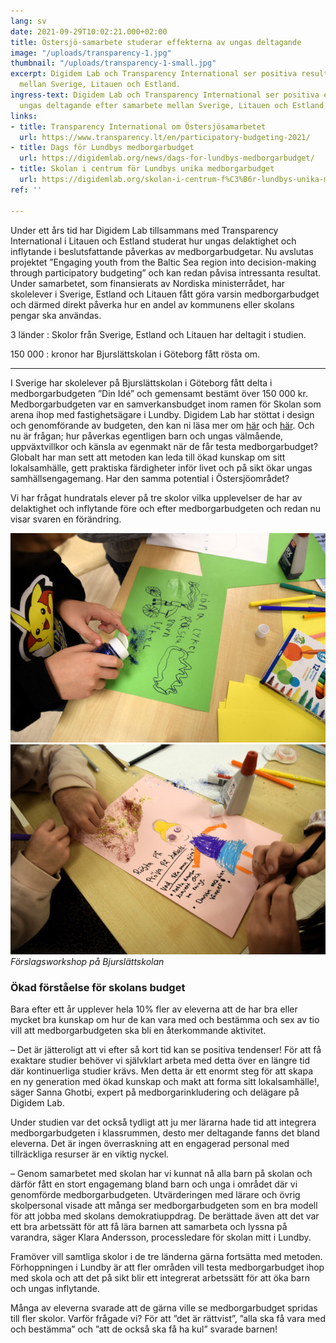 ```yaml
---
lang: sv
date: 2021-09-29T10:02:21.000+02:00
title: Östersjö-samarbete studerar effekterna av ungas deltagande
image: "/uploads/transparency-1.jpg"
thumbnail: "/uploads/transparency-1-small.jpg"
excerpt: Digidem Lab och Transparency International ser positiva resultat efter samarbete
  mellan Sverige, Litauen och Estland.
ingress-text: Digidem Lab och Transparency International ser positiva effekter av
  ungas deltagande efter samarbete mellan Sverige, Litauen och Estland.
links:
- title: Transparency International om Östersjösamarbetet
  url: https://www.transparency.lt/en/participatory-budgeting-2021/
- title: Dags för Lundbys medborgarbudget
  url: https://digidemlab.org/news/dags-for-lundbys-medborgarbudget/
- title: Skolan i centrum för Lundbys unika medborgarbudget
  url: https://digidemlab.org/skolan-i-centrum-f%C3%B6r-lundbys-unika-medborgarbudget/
ref: ''

---
```

Under ett års tid har Digidem Lab tillsammans med Transparency International i Litauen och Estland studerat hur ungas delaktighet och inflytande i beslutsfattande påverkas av medborgarbudgetar. Nu avslutas projektet ”Engaging youth from the Baltic Sea region into decision-making through participatory budgeting” och kan redan påvisa intressanta resultat. Under samarbetet, som finansierats av Nordiska ministerrådet, har skolelever i Sverige, Estland och Litauen fått göra varsin medborgarbudget och därmed direkt påverka hur en andel av kommunens eller skolans pengar ska användas.

3 länder
: Skolor från Sverige, Estland och Litauen har deltagit i studien.

150 000
: kronor har Bjurslättskolan i Göteborg fått rösta om.

***

I Sverige har skolelever på Bjurslättskolan i Göteborg fått delta i medborgarbudgeten ”Din Idé” och gemensamt bestämt över 150 000 kr. Medborgarbudgeten var en samverkansbudget inom ramen för Skolan som arena ihop med fastighetsägare i Lundby. Digidem Lab har stöttat i design och genomförande av budgeten, den kan ni läsa mer om [här](https://digidemlab.org/skolan-i-centrum-f%C3%B6r-lundbys-unika-medborgarbudget/) och [här](https://digidemlab.org/news/dags-for-lundbys-medborgarbudget/). Och nu är frågan; hur påverkas egentligen barn och ungas välmående, uppväxtvillkor och känsla av egenmakt när de får testa medborgarbudget? Globalt har man sett att metoden kan leda till ökad kunskap om sitt lokalsamhälle, gett praktiska färdigheter inför livet och på sikt ökar ungas samhällsengagemang. Har den samma potential i Östersjöområdet?

Vi har frågat hundratals elever på tre skolor vilka upplevelser de har av delaktighet och inflytande före och efter medborgarbudgeten och redan nu visar svaren en förändring.

![](/uploads/transparency-2.jpg)![](/uploads/transparency-3.jpg)_Förslagsworkshop på Bjurslättskolan_

### Ökad förståelse för skolans budget

Bara efter ett år upplever hela 10% fler av eleverna att de har bra eller mycket bra kunskap om hur de kan vara med och bestämma och sex av tio vill att medborgarbudgeten ska bli en återkommande aktivitet.

– Det är jätteroligt att vi efter så kort tid kan se positiva tendenser! För att få exaktare studier behöver vi självklart arbeta med detta över en längre tid där kontinuerliga studier krävs. Men detta är ett enormt steg för att skapa en ny generation med ökad kunskap och makt att forma sitt lokalsamhälle!, säger Sanna Ghotbi, expert på medborgarinkludering och delägare på Digidem Lab.

Under studien var det också tydligt att ju mer lärarna hade tid att integrera medborgarbudgeten i klassrummen, desto mer deltagande fanns det bland eleverna. Det är ingen överraskning att en engagerad personal med tillräckliga resurser är en viktig nyckel.

– Genom samarbetet med skolan har vi kunnat nå alla barn på skolan och därför fått en stort engagemang bland barn och unga i området där vi genomförde medborgarbudgeten. Utvärderingen med lärare och övrig skolpersonal visade att många ser medborgarbudgeten som en bra modell för att jobba med skolans demokratiuppdrag. De berättade även att det var ett bra arbetssätt för att få lära barnen att samarbeta och lyssna på varandra, säger Klara Andersson, processledare för skolan mitt i Lundby.

Framöver vill samtliga skolor i de tre länderna gärna fortsätta med metoden. Förhoppningen i Lundby är att fler områden vill testa medborgarbudget ihop med skola och att det på sikt blir ett integrerat arbetssätt för att öka barn och ungas inflytande.

Många av eleverna svarade att de gärna ville se medborgarbudget spridas till fler skolor. Varför frågade vi? För att ”det är rättvist”, ”alla ska få vara med och bestämma” och ”att de också ska få ha kul” svarade barnen!